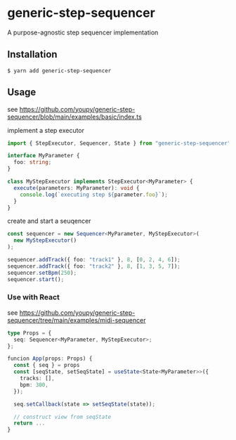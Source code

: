 # generic-step-sequencer

A purpose-agnostic step sequencer implementation

## Installation

```
$ yarn add generic-step-sequencer
```

## Usage

see https://github.com/youpy/generic-step-sequencer/blob/main/examples/basic/index.ts

implement a step executor

```typescript
import { StepExecutor, Sequencer, State } from "generic-step-sequencer";

interface MyParameter {
  foo: string;
}

class MyStepExecutor implements StepExecutor<MyParameter> {
  execute(parameters: MyParameter): void {
    console.log(`executing step ${parameter.foo}`);
  }
}
```

create and start a seuqencer

```typescript
const sequencer = new Sequencer<MyParameter, MyStepExecutor>(
  new MyStepExecutor()
);

sequencer.addTrack({ foo: "track1" }, 8, [0, 2, 4, 6]);
sequencer.addTrack({ foo: "track2" }, 8, [1, 3, 5, 7]);
sequencer.setBpm(250);
sequencer.start();
```

### Use with React

see https://github.com/youpy/generic-step-sequencer/tree/main/examples/midi-sequencer

```typescript
type Props = {
  seq: Sequencer<MyParameter, MyStepExecutor>;
};

funcion App(props: Props) {
  const { seq } = props
  const [seqState, setSeqState] = useState<State<MyParameter>>({
    tracks: [],
    bpm: 300,
  });

  seq.setCallback(state => setSeqState(state));

  // construct view from seqState
  return ...
}
```
